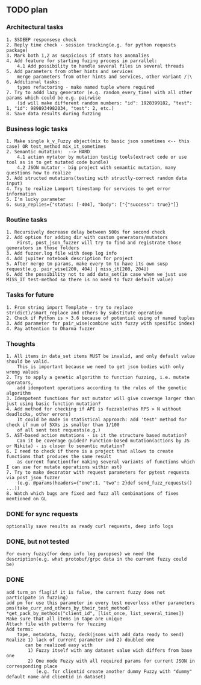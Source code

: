 ## TODO plan
### Architectural tasks
    1. SSDEEP responsese check
    2. Reply time check - session tracking(e.g. for python requests package)
    3. Mark both 1,2 as suspicious if stats has anomalies
    4. Add feature for starting fuzing process in parrallel:
        4.1 Add possibility to handle several files in several threads
    5. Add parameters from other hints and services
        merge parameters from other hints and services, other variant /|\
    6. Additional tasks:
        types refactoring - make named tuple where required
    7. Try to addd lazy generator (e.g. random_every_time) with all other params which could be e.g. pairwise
        (id will make different random numbers: "id": 1928399182, "test": 1, "id": 9898934982034, "test": 2, etc.)
    8. Save data results during fuzzing

### Business logic tasks
    1. Make single k_v_Fuzzy object(mix to basic json sometimes <-- this case) OR test_method mix_it_sometimes
    2. Semantic mutation:  --> HARD
        4.1 action mytator by mutation testig tools(extract code or use tool as is to get mutated code bundle)
        4.2 JSON mutator - big project with semantic mutation, many questions how to realize
    3. Add structed mutations(testing with structly-correct random data input)
    4. Try to realize Lamport timestamp for services to get error information
    5. I'm lucky parameter
    6. susp_replies={"status: [-404], "body": ["{"success": true}"]}

### Routine tasks
    1. Recursively decrease delay between 500s for second check
    2. Add option for adding dir with custom generators/mutators
        First, post_json_fuzzer will try to find and registrate those generators in those folders
    3. Add fuzzer.log file with deep log info
    4. Add jupiter notebook description for project
    5. After merge tm params, make every tm to have its own susp request(e.g. pair_wise[200, 404] | miss_it[200, 204])
    6. Add the possibility not to add data_set(in case when we just use MISS_IT test-method so there is no need to fuzz default value)

### Tasks for future
    1. From string import Template - try to replace str(dict)/smart_replace and others by substitute operation
    2. Check if Python is > 3.6 because of potential using of named tuples
    3. Add parameter for pair_wise(combine with fuzzy with spesific index)
    4. Pay attention to Dharma fuzzer

### Thoughts
    1. All items in data_set items MUST be invalid, and only default value should be valid.
        This is important because we need to get json bodies with only wrong values
    2. Try to apply a genetic algorithm to function fuzzing, i.e. mutate operators,
        add idempotent operations according to the rules of the genetic algorithm
    3. Idempotent functions for ast mutator will give coverage larger than just using basic function mutation?
    4. Add method for checking if API is fuzzable(has RPS > N without deadlocks, other errors)
        It could be made in statistical approach: add 'test' method for check if num of 5XXs is smaller than 1/100
        of all sent test requests(e.g.)
    5. AST-based action mutations - is it the structure based mutation?
        Can it be coverage guided? Function-based mutation(actions by JS or Nikita) - is closer to semantic mutation?
    6. I need to check if there is a project that allows to create functions that produces the same result
        as current function(for making several variants of functions which I can use for mutate operations within ast)
    7. Try to make decorator with request parameters for pytest requests via post_json_fuzzer
        (e.g. @params(headers={"one":1, "two": 2}def send_fuzz_requests() ...))
    8. Watch which bugs are fixed and fuzz all combinations of fixes mentioned on GL


### DONE for sync requests
    optionally save results as ready curl requests, deep info logs

### DONE, but not tested
    For every fuzzy(for deep info log puropses) we need the description(e.g. what protobuf/grpc data in the current fuzzy could be)

### DONE
    add turm_on flag(if it is false, the current fuzzy does not participate in fuzzing)
    add pm for use this parameter in every test neverless other parameters pms(take_curr_and_others_by_their_test_method)
    *get_pack_by_methods("client_id", [list_once, list_several_times])
    Make sure that all items in tape are unique
    Attach file with patterns for fuzzing
    Add terms:
        tape, metadata, fuzzy, deck(jsons with add_data ready to send)
    Realize 1) lack of current parameter and 2) doubled one
           can be realized easy with
            1) Fuzzy itself with any dataset value wich differs from base one
            2) One mode Fuzzy with all required params for current JSON in corresponding place
               (e.g. for clientid create another dummy Fuzzy with "dummy" default name and clientid in dataset)